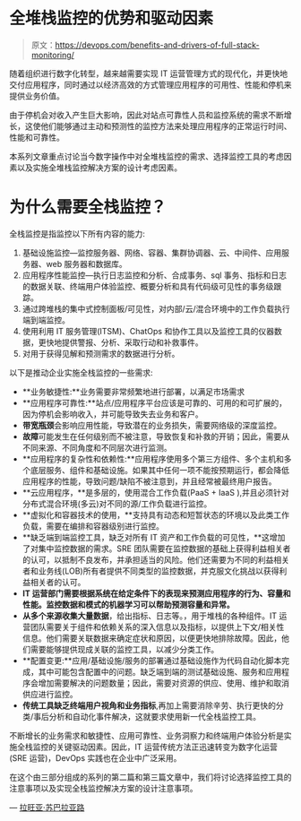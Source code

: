 # 全堆栈监控的优势和驱动因素

> 原文：<https://devops.com/benefits-and-drivers-of-full-stack-monitoring/>

随着组织进行数字化转型，越来越需要实现 IT 运营管理方式的现代化，并更快地交付应用程序，同时通过以经济高效的方式管理应用程序的可用性、性能和停机来提供业务价值。

由于停机会对收入产生巨大影响，因此对站点可靠性人员和监控系统的需求不断增长，这使他们能够通过主动和预测性的监控方法来处理应用程序的正常运行时间、性能和可靠性。

本系列文章重点讨论当今数字操作中对全堆栈监控的需求、选择监控工具的考虑因素以及实施全堆栈监控解决方案的设计考虑因素。

# 为什么需要全栈监控？

全栈监控是指监控以下所有内容的能力:

1.  基础设施监控—监控服务器、网络、容器、集群协调器、云、中间件、应用服务器、web 服务器和数据库。
2.  应用程序性能监控—执行日志监控和分析、合成事务、sql 事务、指标和日志的数据关联、终端用户体验监控、概要分析和具有代码级可见性的事务级跟踪。
3.  通过跨堆栈的集中式控制面板/可见性，对内部/云/混合环境中的工作负载执行端到端监控。
4.  使用利用 IT 服务管理(ITSM)、ChatOps 和协作工具以及监控工具的仪器数据，更快地提供警报、分析、采取行动和补救事件。
5.  对用于获得见解和预测需求的数据进行分析。

以下是推动企业实施全栈监控的一些需求:

*   **业务敏捷性:**业务需要非常频繁地进行部署，以满足市场需求
*   **应用程序可靠性:**站点/应用程序平台应该是可靠的、可用的和可扩展的，因为停机会影响收入，并可能导致失去业务和客户。
*   **带宽瓶颈**会影响应用性能，导致潜在的业务损失，需要网络级的深度监控。
*   **故障**可能发生在任何级别而不被注意，导致恢复和补救的开销；因此，需要从不同来源、不同角度和不同层次进行监测。
*   **应用程序的复杂性和依赖性:**应用程序使用多个第三方组件、多个主机和多个底层服务、组件和基础设施。如果其中任何一项不能按预期运行，都会降低应用程序的性能，导致问题/缺陷不被注意到，并且经常被最终用户报告。
*   **云应用程序，**是多层的，使用混合工作负载(PaaS + IaaS ),并且必须针对分布式混合环境(多云)对不同的源/工作负载进行监控。
*   **虚拟化和容器技术的使用，**支持具有动态和短暂状态的环境以及此类工作负载，需要在编排和容器级别进行监控。
*   **缺乏端到端监控工具，缺乏对所有 IT 资产和工作负载的可见性，**这增加了对集中监控数据的需求。SRE 团队需要在监控数据的基础上获得利益相关者的认可，以抵制不良发布，并承担适当的风险。他们还需要为不同的利益相关者和业务线(LOB)所有者提供不同类型的监控数据，并克服文化挑战以获得利益相关者的认可。
*   **IT 运营部门需要根据系统在给定条件下的表现来预测应用程序的行为、容量和性能。监控数据和模式的机器学习可以帮助预测容量和异常。**
*   **从多个来源收集大量数据**，给出指标、日志等。，用于堆栈的各种组件。IT 运营团队需要关于组件和依赖关系的深入信息以及指标，以提供上下文/相关性信息。他们需要关联数据来确定症状和原因，以便更快地排除故障。因此，他们需要能够提供现成关联的监控工具，以减少分类工作。
*   **配置变更:**应用/基础设施/服务的部署通过基础设施作为代码自动化脚本完成，其中可能包含配置中的问题。缺乏端到端的测试基础设施、服务和应用程序会增加需要解决的问题数量；因此，需要对资源的供应、使用、维护和取消供应进行监控。
*   **传统工具缺乏终端用户视角和业务指标**,再加上需要消除辛劳、执行更快的分类/事后分析和自动化事件解决，这就要求使用新一代全栈监控工具。

不断增长的业务需求和敏捷性、应用可靠性、业务洞察力和终端用户体验分析是实施全栈监控的关键驱动因素。因此，IT 运营传统方法正迅速转变为数字化运营(SRE 运营)，DevOps 实践也在企业中广泛采用。

在这个由三部分组成的系列的第二篇和第三篇文章中，我们将讨论选择监控工具的注意事项以及实现全栈监控解决方案的设计注意事项。

— [拉旺亚·苏巴拉亚路](https://devops.com/author/lavanya-subbarayalu/)